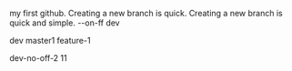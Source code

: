 my first github.
Creating a new branch is quick.
Creating a new branch is quick and simple.
--on-ff dev

dev
master1
feature-1

dev-no-off-2
11
